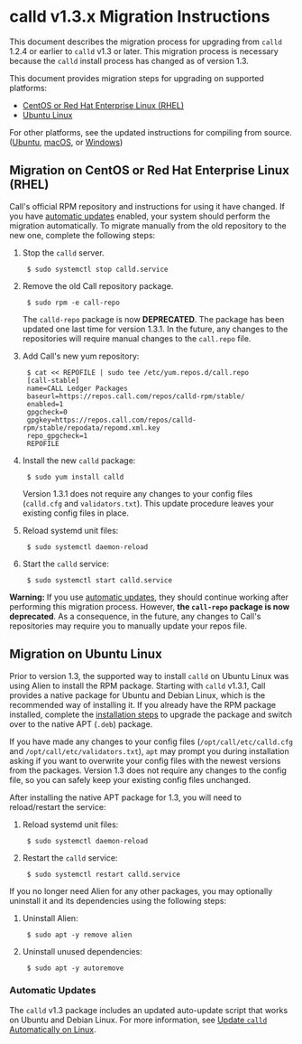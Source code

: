 # calld v1.3.x Migration Instructions

This document describes the migration process for upgrading from `calld` 1.2.4 or earlier to `calld` v1.3 or later. This migration process is necessary because the `calld` install process has changed as of version 1.3.

This document provides migration steps for upgrading on supported platforms:

- [CentOS or Red Hat Enterprise Linux (RHEL)](#migration-on-centos-or-red-hat-enterprise-linux-rhel)
- [Ubuntu Linux](#migration-on-ubuntu-linux)

For other platforms, see the updated instructions for compiling from source. ([Ubuntu](build-run-calld-ubuntu.html), [macOS](build-run-calld-macos.html), or [Windows](https://github.com/callchain/call-lib/tree/develop/Builds/VisualStudio2017))


## Migration on CentOS or Red Hat Enterprise Linux (RHEL)

Call's official RPM repository and instructions for using it have changed. If you have [automatic updates](update-calld-automatically-on-linux.html) enabled, your system should perform the migration automatically. To migrate manually from the old repository to the new one, complete the following steps:

1. Stop the `calld` server.

        $ sudo systemctl stop calld.service

2. Remove the old Call repository package.

        $ sudo rpm -e call-repo

    The `calld-repo` package is now **DEPRECATED**. The package has been updated one last time for version 1.3.1. In the future, any changes to the repositories will require manual changes to the `call.repo` file.

3. Add Call's new yum repository:

        $ cat << REPOFILE | sudo tee /etc/yum.repos.d/call.repo
        [call-stable]
        name=CALL Ledger Packages
        baseurl=https://repos.call.com/repos/calld-rpm/stable/
        enabled=1
        gpgcheck=0
        gpgkey=https://repos.call.com/repos/calld-rpm/stable/repodata/repomd.xml.key
        repo_gpgcheck=1
        REPOFILE

4. Install the new `calld` package:

        $ sudo yum install calld

    Version 1.3.1 does not require any changes to your config files (`calld.cfg` and `validators.txt`). This update procedure leaves your existing config files in place.

5. Reload systemd unit files:

        $ sudo systemctl daemon-reload

6. Start the `calld` service:

        $ sudo systemctl start calld.service


**Warning:** If you use [automatic updates](update-calld-automatically-on-linux.html), they should continue working after performing this migration process. However, **the `call-repo` package is now deprecated**. As a consequence, in the future, any changes to Call's repositories may require you to manually update your repos file.


## Migration on Ubuntu Linux

Prior to version 1.3, the supported way to install `calld` on Ubuntu Linux was using Alien to install the RPM package. Starting with `calld` v1.3.1, Call provides a native package for Ubuntu and Debian Linux, which is the recommended way of installing it. If you already have the RPM package installed, complete the [installation steps](install-calld-on-ubuntu.html) to upgrade the package and switch over to the native APT (`.deb`) package.

If you have made any changes to your config files (`/opt/call/etc/calld.cfg` and `/opt/call/etc/validators.txt`), `apt` may prompt you during installation asking if you want to overwrite your config files with the newest versions from the packages. Version 1.3 does not require any changes to the config file, so you can safely keep your existing config files unchanged.

After installing the native APT package for 1.3, you will need to reload/restart the service:

1. Reload systemd unit files:

        $ sudo systemctl daemon-reload

2. Restart the `calld` service:

        $ sudo systemctl restart calld.service

If you no longer need Alien for any other packages, you may optionally uninstall it and its dependencies using the following steps:

1. Uninstall Alien:

        $ sudo apt -y remove alien

2. Uninstall unused dependencies:

        $ sudo apt -y autoremove

### Automatic Updates

The `calld` v1.3 package includes an updated auto-update script that works on Ubuntu and Debian Linux. For more information, see [Update `calld` Automatically on Linux](update-calld-automatically-on-linux.html).
